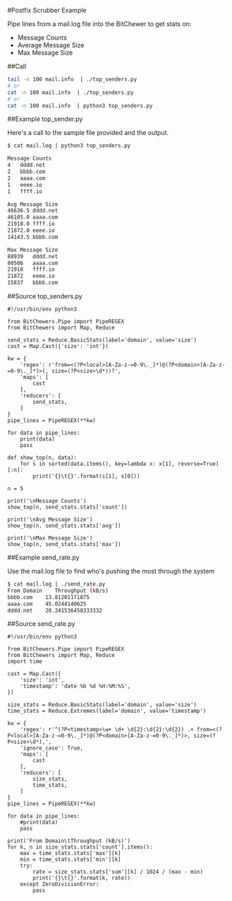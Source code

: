 #Postfix Scrubber Example

Pipe lines from a mail.log file into the BitChewer to get stats on:
* Message Counts
* Average Message Size
* Max Message Size

##Call

```bash
tail -n 100 mail.info  | ./top_senders.py
# or
cat -n 100 mail.info  | ./top_senders.py
# or
cat -n 100 mail.info  | python3 top_senders.py
```

##Example top_sender.py

Here's a call to the sample file provided and the output.

```bash
$ cat mail.log | python3 top_senders.py 

Message Counts
4	dddd.net
2	bbbb.com
2	aaaa.com
1	eeee.io
1	ffff.io

Avg Message Size
46636.5	dddd.net
46105.0	aaaa.com
21918.0	ffff.io
21872.0	eeee.io
14143.5	bbbb.com

Max Message Size
88939	dddd.net
80506	aaaa.com
21918	ffff.io
21872	eeee.io
15837	bbbb.com
```

##Source top_senders.py
```python3
#!/usr/bin/env python3

from BitChewers.Pipe import PipeREGEX
from BitChewers import Map, Reduce

send_stats = Reduce.BasicStats(label='domain', value='size')
cast = Map.Cast({'size': 'int'})

kw = {
    'regex': r'from=<(?P<local>[A-Za-z-=0-9\._]*)@(?P<domain>[A-Za-z-=0-9\._]*)>(, size=(?P<size>\d*))?',
    'maps': [
        cast
    ],
    'reducers': [
        send_stats,
    ]
}
pipe_lines = PipeREGEX(**kw)

for data in pipe_lines:
    print(data)
    pass

def show_top(n, data):
    for s in sorted(data.items(), key=lambda x: x[1], reverse=True)[:n]:
        print('{}\t{}'.format(s[1], s[0]))

n = 5

print('\nMessage Counts')
show_top(n, send_stats.stats['count'])

print('\nAvg Message Size')
show_top(n, send_stats.stats['avg'])

print('\nMax Message Size')
show_top(n, send_stats.stats['max'])
```

##Example send_rate.py

Use the mail.log file to find who's pushing the most through the system

```bash
$ cat mail.log | ./send_rate.py 
From Domain    Throughput (kB/s)
bbbb.com	13.81201171875
aaaa.com	45.0244140625
dddd.net	20.241536458333332
```

##Source send_rate.py

```python3
#!/usr/bin/env python3

from BitChewers.Pipe import PipeREGEX
from BitChewers import Map, Reduce
import time

cast = Map.Cast({
    'size': 'int',
    'timestamp': 'date %b %d %H:%M:%S',
})

size_stats = Reduce.BasicStats(label='domain', value='size')
time_stats = Reduce.Extremes(label='domain', value='timestamp')

kw = {
    'regex': r'^(?P<timestamp>\w+ \d+ \d{2}:\d{2}:\d{2}) .+ from=<(?P<local>[A-Za-z-=0-9\._]*)@(?P<domain>[A-Za-z-=0-9\._]*)>, size=(?P<size>\d*),',
    'ignore_case': True,
    'maps': [
        cast
    ],
    'reducers': [
        size_stats,
        time_stats,
    ]
}
pipe_lines = PipeREGEX(**kw)

for data in pipe_lines:
    #print(data)
    pass

print('From Domain\tThroughput (kB/s)')
for k, n in size_stats.stats['count'].items():
    max = time_stats.stats['max'][k]
    min = time_stats.stats['min'][k]
    try:
        rate = size_stats.stats['sum'][k] / 1024 / (max - min)
        print('{}\t{}'.format(k, rate))
    except ZeroDivisionError:
        pass
```
